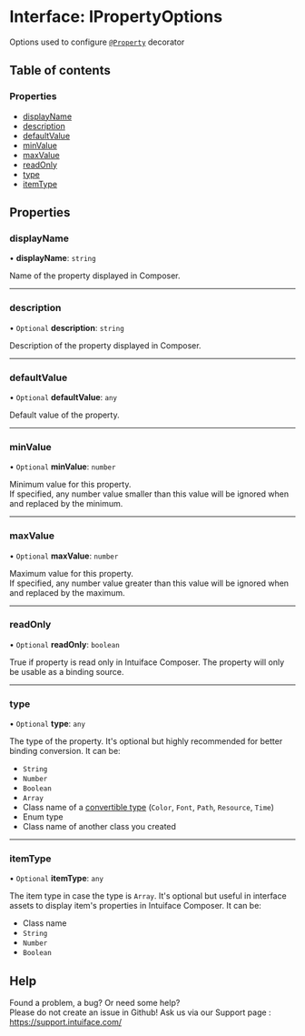 # Interface: IPropertyOptions

Options used to configure [`@Property`](../README.md#property) decorator

## Table of contents

### Properties

- [displayName](IPropertyOptions.md#displayname)
- [description](IPropertyOptions.md#description)
- [defaultValue](IPropertyOptions.md#defaultvalue)
- [minValue](IPropertyOptions.md#minvalue)
- [maxValue](IPropertyOptions.md#maxvalue)
- [readOnly](IPropertyOptions.md#readonly)
- [type](IPropertyOptions.md#type)
- [itemType](IPropertyOptions.md#itemtype)

## Properties

### displayName

• **displayName**: `string`

Name of the property displayed in Composer.

___

### description

• `Optional` **description**: `string`

Description of the property displayed in Composer.

___

### defaultValue

• `Optional` **defaultValue**: `any`

Default value of the property.

___

### minValue

• `Optional` **minValue**: `number`

Minimum value for this property.  
If specified, any number value smaller than this value will be ignored when and replaced by the minimum.

___

### maxValue

• `Optional` **maxValue**: `number`

Maximum value for this property.  
If specified, any number value greater than this value will be ignored when and replaced by the maximum.

___

### readOnly

• `Optional` **readOnly**: `boolean`

True if property is read only in Intuiface Composer. The property will only be usable as a binding source.

___

### type

• `Optional` **type**: `any`

The type of the property.
It's optional but highly recommended for better binding conversion.
It can be:
- `String`
- `Number`
- `Boolean`
- `Array`
- Class name of a [convertible type](IConvertibleType.md) (`Color`, `Font`, `Path`, `Resource`, `Time`)
- Enum type
- Class name of another class you created

___

### itemType

• `Optional` **itemType**: `any`

The item type in case the type is `Array`.
It's optional but useful in interface assets to display item's properties in Intuiface Composer.
It can be:
 - Class name
 - `String`
 - `Number`
 - `Boolean`


## Help
Found a problem, a bug? Or need some help?  
Please do not create an issue in Github! Ask us via our Support page : https://support.intuiface.com/